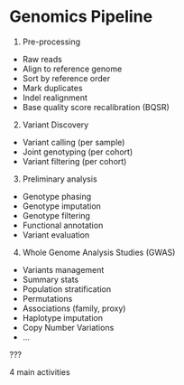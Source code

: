 # Genomics Pipeline

1. Pre-processing
  - Raw reads
  - Align to reference genome
  - Sort by reference order
  - Mark duplicates
  - Indel realignment
  - Base quality score recalibration (BQSR)

2. Variant Discovery
  - Variant calling (per sample)
  - Joint genotyping (per cohort)
  - Variant filtering (per cohort)

3. Preliminary analysis
  - Genotype phasing
  - Genotype imputation
  - Genotype filtering
  - Functional annotation
  - Variant evaluation

4. Whole Genome Analysis Studies (GWAS) 
  - Variants management
  - Summary stats
  - Population stratification
  - Permutations
  - Associations (family, proxy)
  - Haplotype imputation
  - Copy Number Variations
  - ...

???

4 main activities
